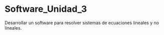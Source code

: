 # Software_Unidad_3
Desarrollar un software para resolver sistemas de ecuaciones lineales y no lineales.
